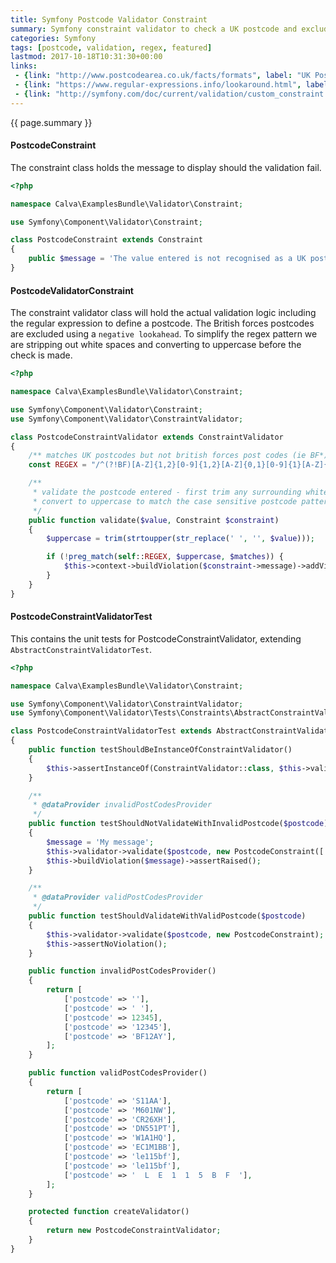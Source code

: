 ```yaml
---
title: Symfony Postcode Validator Constraint
summary: Symfony constraint validator to check a UK postcode and exclude British Forces postcodes.
categories: Symfony
tags: [postcode, validation, regex, featured]
lastmod: 2017-10-18T10:31:30+00:00 
links:
 - {link: "http://www.postcodearea.co.uk/facts/formats", label: "UK Postcode formats explained"}
 - {link: "https://www.regular-expressions.info/lookaround.html", label: "Using negative lookaheads in regular expressions"}
 - {link: "http://symfony.com/doc/current/validation/custom_constraint.html", label: "Symfony: Create a custom Validation Constraint"}
---
```

{{ page.summary }}

<!--more-->

#### PostcodeConstraint
The constraint class holds the message to display should the validation fail. 

```php
<?php

namespace Calva\ExamplesBundle\Validator\Constraint;

use Symfony\Component\Validator\Constraint;

class PostcodeConstraint extends Constraint
{
    public $message = 'The value entered is not recognised as a UK postcode.';
}
```

#### PostcodeValidatorConstraint
The constraint validator class will hold the actual validation logic including the regular expression to define a 
postcode. The British forces postcodes are excluded using a `negative lookahead`. To simplify the regex pattern we are 
stripping out white spaces and converting to uppercase before the check is made.

```php
<?php

namespace Calva\ExamplesBundle\Validator\Constraint;

use Symfony\Component\Validator\Constraint;
use Symfony\Component\Validator\ConstraintValidator;

class PostcodeConstraintValidator extends ConstraintValidator
{
    /** matches UK postcodes but not british forces post codes (ie BF*) */
    const REGEX = "/^(?!BF)[A-Z]{1,2}[0-9]{1,2}[A-Z]{0,1}[0-9]{1}[A-Z]{2}$/";

    /**
     * validate the postcode entered - first trim any surrounding whitespace and
     * convert to uppercase to match the case sensitive postcode pattern
     */
    public function validate($value, Constraint $constraint)
    {
        $uppercase = trim(strtoupper(str_replace(' ', '', $value)));

        if (!preg_match(self::REGEX, $uppercase, $matches)) {
            $this->context->buildViolation($constraint->message)->addViolation();
        }
    }
}
```

#### PostcodeConstraintValidatorTest
This contains the unit tests for PostcodeConstraintValidator, extending `AbstractConstraintValidatorTest`. 

```php
<?php

namespace Calva\ExamplesBundle\Validator\Constraint;

use Symfony\Component\Validator\ConstraintValidator;
use Symfony\Component\Validator\Tests\Constraints\AbstractConstraintValidatorTest;

class PostcodeConstraintValidatorTest extends AbstractConstraintValidatorTest
{
    public function testShouldBeInstanceOfConstraintValidator()
    {
        $this->assertInstanceOf(ConstraintValidator::class, $this->validator);
    }

    /**
     * @dataProvider invalidPostCodesProvider
     */
    public function testShouldNotValidateWithInvalidPostcode($postcode)
    {
        $message = 'My message';
        $this->validator->validate($postcode, new PostcodeConstraint(['message' => $message]));
        $this->buildViolation($message)->assertRaised();
    }

    /**
     * @dataProvider validPostCodesProvider
     */
    public function testShouldValidateWithValidPostcode($postcode)
    {
        $this->validator->validate($postcode, new PostcodeConstraint);
        $this->assertNoViolation();
    }

    public function invalidPostCodesProvider()
    {
        return [
            ['postcode' => ''],
            ['postcode' => ' '],
            ['postcode' => 12345],
            ['postcode' => '12345'],
            ['postcode' => 'BF12AY'],
        ];
    }

    public function validPostCodesProvider()
    {
        return [
            ['postcode' => 'S11AA'],
            ['postcode' => 'M601NW'],
            ['postcode' => 'CR26XH'],
            ['postcode' => 'DN551PT'],
            ['postcode' => 'W1A1HQ'],
            ['postcode' => 'EC1M1BB'],
            ['postcode' => 'le115bf'],
            ['postcode' => 'le115bf'],
            ['postcode' => '  L  E  1  1  5  B  F  '],
        ];
    }

    protected function createValidator()
    {
        return new PostcodeConstraintValidator;
    }
}
```
